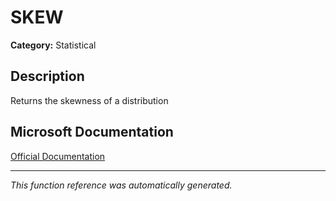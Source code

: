 # SKEW

**Category:** Statistical

## Description
Returns the skewness of a distribution

## Microsoft Documentation
[Official Documentation](https://support.microsoft.com//en-us/office/skew-function-bdf49d86-b1ef-4804-a046-28eaea69c9fa)

---
*This function reference was automatically generated.*
